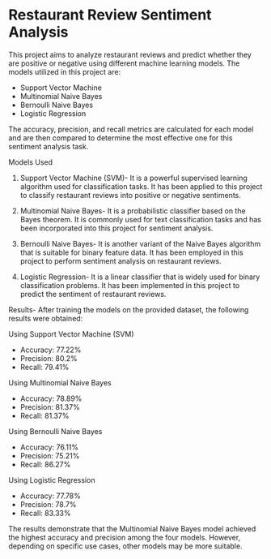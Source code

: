 # Restaurant Review Sentiment Analysis

This project aims to analyze restaurant reviews and predict whether they are positive or negative using different machine learning models. The models utilized in this project are:

- Support Vector Machine
- Multinomial Naive Bayes
- Bernoulli Naive Bayes
- Logistic Regression

  
The accuracy, precision, and recall metrics are calculated for each model and are then compared to determine the most effective one for this sentiment analysis task.

Models Used
1. Support Vector Machine (SVM)- 
It is a powerful supervised learning algorithm used for classification tasks. It has been applied to this project to classify restaurant reviews into positive or negative sentiments.

2. Multinomial Naive Bayes- 
It is a probabilistic classifier based on the Bayes theorem. It is commonly used for text classification tasks and has been incorporated into this project for sentiment analysis.

3. Bernoulli Naive Bayes- 
It is another variant of the Naive Bayes algorithm that is suitable for binary feature data. It has been employed in this project to perform sentiment analysis on restaurant reviews.

4. Logistic Regression- 
It is a linear classifier that is widely used for binary classification problems. It has been implemented in this project to predict the sentiment of restaurant reviews.

Results-
After training the models on the provided dataset, the following results were obtained:

Using Support Vector Machine (SVM)
- Accuracy: 77.22%
- Precision: 80.2%
- Recall: 79.41%

Using Multinomial Naive Bayes
- Accuracy: 78.89%
- Precision: 81.37%
- Recall: 81.37%

Using Bernoulli Naive Bayes
- Accuracy: 76.11%
- Precision: 75.21%
- Recall: 86.27%

Using Logistic Regression
- Accuracy: 77.78%
- Precision: 78.7%
- Recall: 83.33%

The results demonstrate that the Multinomial Naive Bayes model achieved the highest accuracy and precision among the four models. However, depending on specific use cases, other models may be more suitable.
